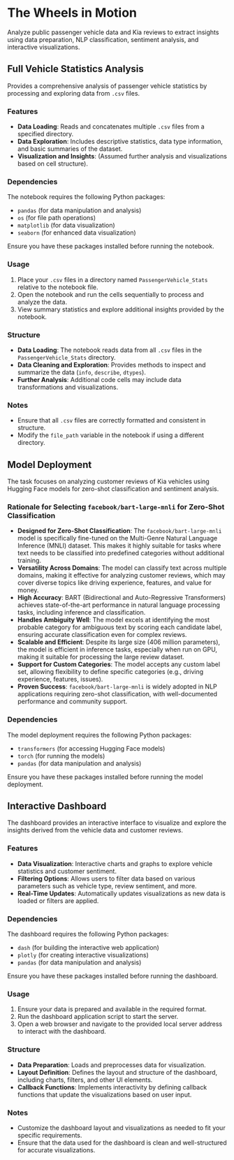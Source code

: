 # The Wheels in Motion

Analyze public passenger vehicle data and Kia reviews to extract insights using data preparation, NLP classification, sentiment analysis, and interactive visualizations.

## Full Vehicle Statistics Analysis

Provides a comprehensive analysis of passenger vehicle statistics by processing and exploring data from `.csv` files.

### Features

- **Data Loading**: Reads and concatenates multiple `.csv` files from a specified directory.
- **Data Exploration**: Includes descriptive statistics, data type information, and basic summaries of the dataset.
- **Visualization and Insights**: (Assumed further analysis and visualizations based on cell structure).

### Dependencies

The notebook requires the following Python packages:

- `pandas` (for data manipulation and analysis)
- `os` (for file path operations)
- `matplotlib` (for data visualization)
- `seaborn` (for enhanced data visualization)

Ensure you have these packages installed before running the notebook.

### Usage

1. Place your `.csv` files in a directory named `PassengerVehicle_Stats` relative to the notebook file.
2. Open the notebook and run the cells sequentially to process and analyze the data.
3. View summary statistics and explore additional insights provided by the notebook.

### Structure

- **Data Loading**: The notebook reads data from all `.csv` files in the `PassengerVehicle_Stats` directory.
- **Data Cleaning and Exploration**: Provides methods to inspect and summarize the data (`info`, `describe`, `dtypes`).
- **Further Analysis**: Additional code cells may include data transformations and visualizations.

### Notes

- Ensure that all `.csv` files are correctly formatted and consistent in structure.
- Modify the `file_path` variable in the notebook if using a different directory.

## Model Deployment

The task focuses on analyzing customer reviews of Kia vehicles using Hugging Face models for zero-shot classification and sentiment analysis.

### Rationale for Selecting `facebook/bart-large-mnli` for Zero-Shot Classification

- **Designed for Zero-Shot Classification**: The `facebook/bart-large-mnli` model is specifically fine-tuned on the Multi-Genre Natural Language Inference (MNLI) dataset. This makes it highly suitable for tasks where text needs to be classified into predefined categories without additional training.
- **Versatility Across Domains**: The model can classify text across multiple domains, making it effective for analyzing customer reviews, which may cover diverse topics like driving experience, features, and value for money.
- **High Accuracy**: BART (Bidirectional and Auto-Regressive Transformers) achieves state-of-the-art performance in natural language processing tasks, including inference and classification.
- **Handles Ambiguity Well**: The model excels at identifying the most probable category for ambiguous text by scoring each candidate label, ensuring accurate classification even for complex reviews.
- **Scalable and Efficient**: Despite its large size (406 million parameters), the model is efficient in inference tasks, especially when run on GPU, making it suitable for processing the large review dataset.
- **Support for Custom Categories**: The model accepts any custom label set, allowing flexibility to define specific categories (e.g., driving experience, features, issues).
- **Proven Success**: `facebook/bart-large-mnli` is widely adopted in NLP applications requiring zero-shot classification, with well-documented performance and community support.

### Dependencies

The model deployment requires the following Python packages:

- `transformers` (for accessing Hugging Face models)
- `torch` (for running the models)
- `pandas` (for data manipulation and analysis)

Ensure you have these packages installed before running the model deployment.

## Interactive Dashboard

The dashboard provides an interactive interface to visualize and explore the insights derived from the vehicle data and customer reviews.

### Features

- **Data Visualization**: Interactive charts and graphs to explore vehicle statistics and customer sentiment.
- **Filtering Options**: Allows users to filter data based on various parameters such as vehicle type, review sentiment, and more.
- **Real-Time Updates**: Automatically updates visualizations as new data is loaded or filters are applied.

### Dependencies

The dashboard requires the following Python packages:

- `dash` (for building the interactive web application)
- `plotly` (for creating interactive visualizations)
- `pandas` (for data manipulation and analysis)

Ensure you have these packages installed before running the dashboard.

### Usage

1. Ensure your data is prepared and available in the required format.
2. Run the dashboard application script to start the server.
3. Open a web browser and navigate to the provided local server address to interact with the dashboard.

### Structure

- **Data Preparation**: Loads and preprocesses data for visualization.
- **Layout Definition**: Defines the layout and structure of the dashboard, including charts, filters, and other UI elements.
- **Callback Functions**: Implements interactivity by defining callback functions that update the visualizations based on user input.

### Notes

- Customize the dashboard layout and visualizations as needed to fit your specific requirements.
- Ensure that the data used for the dashboard is clean and well-structured for accurate visualizations.
